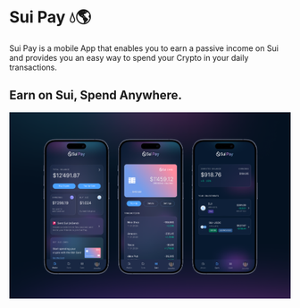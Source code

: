# Sui Pay 💧🌎
Sui Pay is a mobile App that enables you to earn a passive income on Sui and provides you an easy way to spend your Crypto in your
daily transactions. 

## Earn on Sui, Spend Anywhere. 

![Sui Pay - Earn on Sui, Spend Anywhere.](sui_pay.png "Sui Pay Mobile App")
